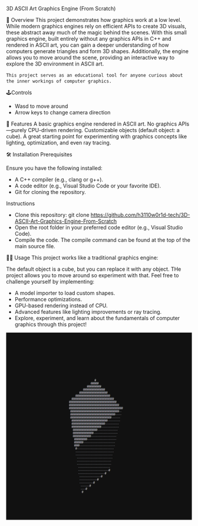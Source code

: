 3D ASCII Art Graphics Engine (From Scratch)

🌟 Overview
    This project demonstrates how graphics work at a low level. While modern graphics engines rely on efficient APIs to create 3D visuals, these abstract away much of the magic behind the scenes. With this small graphics engine, built entirely without any graphics APIs in C++ and rendered in ASCII art, you can gain a deeper understanding of how computers generate triangles and form 3D shapes. Additionally, the engine allows you to move around the scene, providing an interactive way to explore the       3D environment in ASCII art.
    
    This project serves as an educational tool for anyone curious about the inner workings of computer graphics.

🕹️Controls
  - Wasd to move around
  - Arrow keys to change camera direction

🚀 Features
  A basic graphics engine rendered in ASCII art.
  No graphics APIs—purely CPU-driven rendering.
  Customizable objects (default object: a cube).
  A great starting point for experimenting with graphics concepts like lighting, optimization, and even ray tracing.
  
🛠️ Installation
  Prerequisites
  
  Ensure you have the following installed:
  
  - A C++ compiler (e.g., clang or g++).
  - A code editor (e.g., Visual Studio Code or your favorite IDE).
  - Git for cloning the repository.
  
  Instructions
  
  - Clone this repository: git clone https://github.com/h3110w0r1d-tech/3D-ASCII-Art-Graphics-Engine-From-Scratch
  - Open the root folder in your preferred code editor (e.g., Visual Studio Code).
  - Compile the code. The compile command can be found at the top of the main source file.

🧑‍💻 Usage
  This project works like a traditional graphics engine:

  The default object is a cube, but you can replace it with any object.
  THe project allows you to move around so experiment with that.
  Feel free to challenge yourself by implementing:
  - A model importer to load custom shapes.
  - Performance optimizations.
  - GPU-based rendering instead of CPU.
  - Advanced features like lighting improvements or ray tracing.
  - Explore, experiment, and learn about the fundamentals of computer graphics through this project!


![Alt text](Screenshot%202025-01-24%20123309.png)

